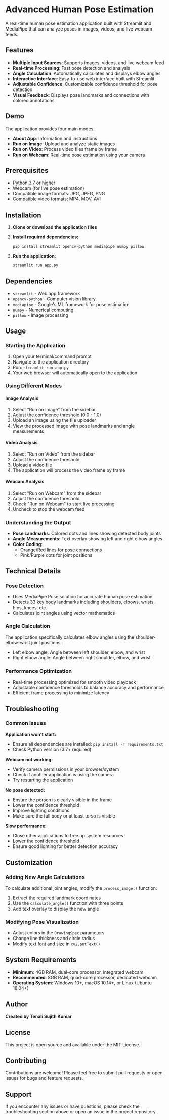 # Advanced Human Pose Estimation

A real-time human pose estimation application built with Streamlit and MediaPipe that can analyze poses in images, videos, and live webcam feeds.

## Features

- **Multiple Input Sources**: Supports images, videos, and live webcam feed
- **Real-time Processing**: Fast pose detection and analysis
- **Angle Calculation**: Automatically calculates and displays elbow angles
- **Interactive Interface**: Easy-to-use web interface built with Streamlit
- **Adjustable Confidence**: Customizable confidence threshold for pose detection
- **Visual Feedback**: Displays pose landmarks and connections with colored annotations

## Demo

The application provides four main modes:
- **About App**: Information and instructions
- **Run on Image**: Upload and analyze static images
- **Run on Video**: Process video files frame by frame
- **Run on Webcam**: Real-time pose estimation using your camera

## Prerequisites

- Python 3.7 or higher
- Webcam (for live pose estimation)
- Compatible image formats: JPG, JPEG, PNG
- Compatible video formats: MP4, MOV, AVI

## Installation

1. **Clone or download the application files**

2. **Install required dependencies:**
   ```bash
   pip install streamlit opencv-python mediapipe numpy pillow
   ```

3. **Run the application:**
   ```bash
   streamlit run app.py
   ```

## Dependencies

- `streamlit` - Web app framework
- `opencv-python` - Computer vision library
- `mediapipe` - Google's ML framework for pose estimation
- `numpy` - Numerical computing
- `pillow` - Image processing

## Usage

### Starting the Application

1. Open your terminal/command prompt
2. Navigate to the application directory
3. Run: `streamlit run app.py`
4. Your web browser will automatically open to the application

### Using Different Modes

#### Image Analysis
1. Select "Run on Image" from the sidebar
2. Adjust the confidence threshold (0.0 - 1.0)
3. Upload an image using the file uploader
4. View the processed image with pose landmarks and angle measurements

#### Video Analysis
1. Select "Run on Video" from the sidebar
2. Adjust the confidence threshold
3. Upload a video file
4. The application will process the video frame by frame

#### Webcam Analysis
1. Select "Run on Webcam" from the sidebar
2. Adjust the confidence threshold
3. Check "Run on Webcam" to start live processing
4. Uncheck to stop the webcam feed

### Understanding the Output

- **Pose Landmarks**: Colored dots and lines showing detected body joints
- **Angle Measurements**: Text overlay showing left and right elbow angles
- **Color Coding**: 
  - Orange/Red lines for pose connections
  - Pink/Purple dots for joint positions

## Technical Details

### Pose Detection
- Uses MediaPipe Pose solution for accurate human pose estimation
- Detects 33 key body landmarks including shoulders, elbows, wrists, hips, knees, etc.
- Calculates joint angles using vector mathematics

### Angle Calculation
The application specifically calculates elbow angles using the shoulder-elbow-wrist joint positions:
- Left elbow angle: Angle between left shoulder, elbow, and wrist
- Right elbow angle: Angle between right shoulder, elbow, and wrist

### Performance Optimization
- Real-time processing optimized for smooth video playback
- Adjustable confidence thresholds to balance accuracy and performance
- Efficient frame processing to minimize latency

## Troubleshooting

### Common Issues

**Application won't start:**
- Ensure all dependencies are installed: `pip install -r requirements.txt`
- Check Python version (3.7+ required)

**Webcam not working:**
- Verify camera permissions in your browser/system
- Check if another application is using the camera
- Try restarting the application

**No pose detected:**
- Ensure the person is clearly visible in the frame
- Lower the confidence threshold
- Improve lighting conditions
- Make sure the full body or at least torso is visible

**Slow performance:**
- Close other applications to free up system resources
- Lower the confidence threshold
- Ensure good lighting for better detection accuracy

## Customization

### Adding New Angle Calculations
To calculate additional joint angles, modify the `process_image()` function:

1. Extract the required landmark coordinates
2. Use the `calculate_angle()` function with three points
3. Add text overlay to display the new angle

### Modifying Pose Visualization
- Adjust colors in the `DrawingSpec` parameters
- Change line thickness and circle radius
- Modify text font and size in `cv2.putText()`

## System Requirements

- **Minimum**: 4GB RAM, dual-core processor, integrated webcam
- **Recommended**: 8GB RAM, quad-core processor, dedicated webcam
- **Operating System**: Windows 10+, macOS 10.14+, or Linux (Ubuntu 18.04+)

## Author

**Created by Tenali Sujith Kumar**

## License

This project is open source and available under the MIT License.

## Contributing

Contributions are welcome! Please feel free to submit pull requests or open issues for bugs and feature requests.

## Support

If you encounter any issues or have questions, please check the troubleshooting section above or open an issue in the project repository.

